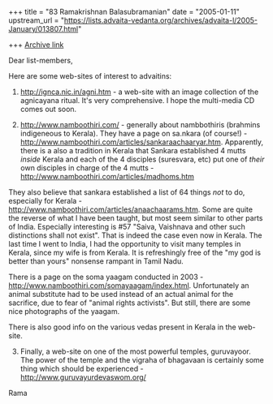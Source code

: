 +++
title = "83 Ramakrishnan Balasubramanian"
date = "2005-01-11"
upstream_url = "https://lists.advaita-vedanta.org/archives/advaita-l/2005-January/013807.html"

+++
[Archive link](https://lists.advaita-vedanta.org/archives/advaita-l/2005-January/013807.html)

Dear list-members,

Here are some web-sites of interest to advaitins:

1. http://ignca.nic.in/agni.htm - a web-site with an image collection
of the agnicayana ritual. It's very comprehensive. I hope the
multi-media CD comes out soon.

2. http://www.namboothiri.com/ - generally about nambbothiris
(brahmins indigeneous to Kerala). They have a page on sa.nkara (of
course!) - http://www.namboothiri.com/articles/sankaraachaaryar.htm.
Apparently, there is a also a tradition in Kerala that Sankara
established 4 mutts *inside* Kerala and each of the 4 disciples
(suresvara, etc) put one of *their* own disciples in charge of the 4
mutts - http://www.namboothiri.com/articles/madhoms.htm

They also believe that sankara established a list of 64 things *not*
to do, especially for Kerala -
http://www.namboothiri.com/articles/anaachaarams.htm. Some are quite
the reverse of what I have been taught, but most seem similar to other
parts of India. Especially interesting is #57 "Saiva, Vaishnava and
other such distinctions shall not exist". That is indeed the case even
now in Kerala. The last time I went to India, I had the opportunity to
visit many temples in Kerala, since my wife is from Kerala. It is
refreshingly free of the "my god is better than yours" nonsense
rampant in Tamil Nadu.

There is a page on the soma yaagam conducted in 2003 -
http://www.namboothiri.com/somayaagam/index.html. Unfortunately an
animal substitute had to be used instead of an actual animal for the
sacrifice, due to fear of "animal rights activists". But still, there
are some nice photographs of the yaagam.

There is also good info on the various vedas present in Kerala in the web-site.

3. Finally, a web-site on one of the most powerful temples,
guruvayoor. The power of the temple and the vigraha of bhagavaan is
certainly some thing which should be experienced - 
http://www.guruvayurdevaswom.org/

Rama

